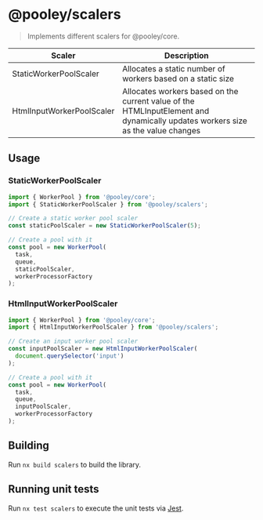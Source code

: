 # @pooley/scalers

> Implements different scalers for @pooley/core.

| Scaler                    | Description                                                                                                                    |
| ------------------------- | ------------------------------------------------------------------------------------------------------------------------------ |
| StaticWorkerPoolScaler    | Allocates a static number of workers based on a static size                                                                    |
| HtmlInputWorkerPoolScaler | Allocates workers based on the current value of the HTMLInputElement and dynamically updates workers size as the value changes |

## Usage

### StaticWorkerPoolScaler

```ts
import { WorkerPool } from '@pooley/core';
import { StaticWorkerPoolScaler } from '@pooley/scalers';

// Create a static worker pool scaler
const staticPoolScaler = new StaticWorkerPoolScaler(5);

// Create a pool with it
const pool = new WorkerPool(
  task,
  queue,
  staticPoolScaler,
  workerProcessorFactory
);
```

### HtmlInputWorkerPoolScaler

```ts
import { WorkerPool } from '@pooley/core';
import { HtmlInputWorkerPoolScaler } from '@pooley/scalers';

// Create an input worker pool scaler
const inputPoolScaler = new HtmlInputWorkerPoolScaler(
  document.querySelector('input')
);

// Create a pool with it
const pool = new WorkerPool(
  task,
  queue,
  inputPoolScaler,
  workerProcessorFactory
);
```

## Building

Run `nx build scalers` to build the library.

## Running unit tests

Run `nx test scalers` to execute the unit tests via [Jest](https://jestjs.io).
